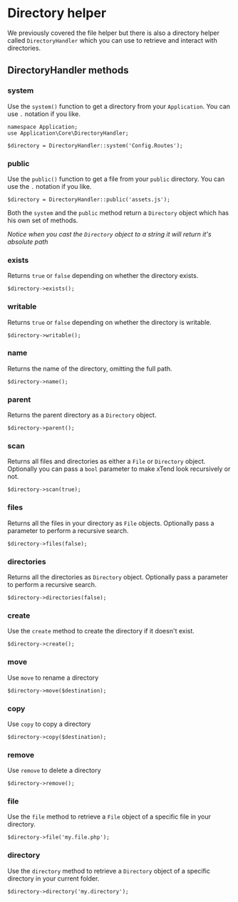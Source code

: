 # Directory helper
We previously covered the file helper but there is also a directory helper called `DirectoryHandler` which you can use to retrieve and interact with directories.

## DirectoryHandler methods
### system
Use the `system()` function to get a directory from your `Application`. You can use `.` notation if you like.
```
namespace Application;
use Application\Core\DirectoryHandler;

$directory = DirectoryHandler::system('Config.Routes');
```

### public
Use the `public()` function to get a file from your `public` directory. You can use the `.` notation if you like.
```
$directory = DirectoryHandler::public('assets.js');
```

Both the `system` and the `public` method return a `Directory` object which has his own set of methods.

*Notice when you cast the `Directory` object to a string it will return it's absolute path*

### exists
Returns `true` or `false` depending on whether the directory exists.
```
$directory->exists();
```

### writable
Returns `true` or `false` depending on whether the directory is writable.
```
$directory->writable();
```

### name
Returns the name of the directory, omitting the full path.
```
$directory->name();
```

### parent
Returns the parent directory as a `Directory` object.
```
$directory->parent();
```

### scan
Returns all files and directories as either a `File` or `Directory` object. Optionally you can pass a `bool` parameter to make xTend look recursively or not.
```
$directory->scan(true);
```

### files
Returns all the files in your directory as `File` objects. Optionally pass a parameter to perform a recursive search.
```
$directory->files(false);
```

### directories
Returns all the directories as `Directory` object. Optionally pass a parameter to perform a recursive search.
```
$directory->directories(false);
```

### create
Use the `create` method to create the directory if it doesn't exist.
```
$directory->create();
```

### move
Use `move` to rename a directory
```
$directory->move($destination);
```

### copy
Use `copy` to copy a directory
```
$directory->copy($destination);
```

### remove
Use `remove` to delete a directory
```
$directory->remove();
```

### file
Use the `file` method to retrieve a `File` object of a specific file in your directory.
```
$directory->file('my.file.php');
```

### directory
Use the `directory` method to retrieve a `Directory` object of a specific directory in your current folder.
```
$directory->directory('my.directory');
```
